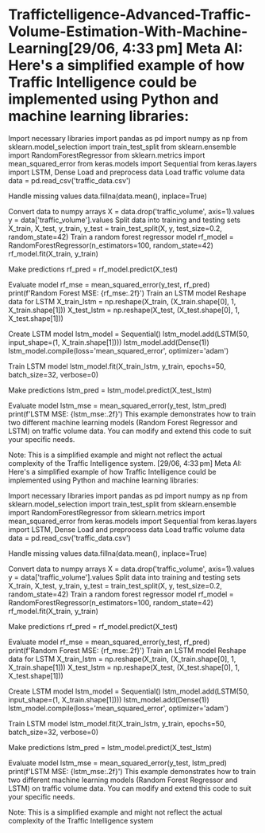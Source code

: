 # Traffictelligence-Advanced-Traffic-Volume-Estimation-With-Machine-Learning[29/06, 4:33 pm] Meta AI: Here's a simplified example of how Traffic Intelligence could be implemented using Python and machine learning libraries:

Import necessary libraries
import pandas as pd
import numpy as np
from sklearn.model_selection import train_test_split
from sklearn.ensemble import RandomForestRegressor
from sklearn.metrics import mean_squared_error
from keras.models import Sequential
from keras.layers import LSTM, Dense
Load and preprocess data
Load traffic volume data
data = pd.read_csv('traffic_data.csv')

Handle missing values
data.fillna(data.mean(), inplace=True)

Convert data to numpy arrays
X = data.drop('traffic_volume', axis=1).values
y = data['traffic_volume'].values
Split data into training and testing sets
X_train, X_test, y_train, y_test = train_test_split(X, y, test_size=0.2, random_state=42)
Train a random forest regressor model
rf_model = RandomForestRegressor(n_estimators=100, random_state=42)
rf_model.fit(X_train, y_train)

Make predictions
rf_pred = rf_model.predict(X_test)

Evaluate model
rf_mse = mean_squared_error(y_test, rf_pred)
print(f'Random Forest MSE: {rf_mse:.2f}')
Train an LSTM model
Reshape data for LSTM
X_train_lstm = np.reshape(X_train, (X_train.shape[0], 1, X_train.shape[1]))
X_test_lstm = np.reshape(X_test, (X_test.shape[0], 1, X_test.shape[1]))

Create LSTM model
lstm_model = Sequential()
lstm_model.add(LSTM(50, input_shape=(1, X_train.shape[1])))
lstm_model.add(Dense(1))
lstm_model.compile(loss='mean_squared_error', optimizer='adam')

Train LSTM model
lstm_model.fit(X_train_lstm, y_train, epochs=50, batch_size=32, verbose=0)

Make predictions
lstm_pred = lstm_model.predict(X_test_lstm)

Evaluate model
lstm_mse = mean_squared_error(y_test, lstm_pred)
print(f'LSTM MSE: {lstm_mse:.2f}')
This example demonstrates how to train two different machine learning models (Random Forest Regressor and LSTM) on traffic volume data. You can modify and extend this code to suit your specific needs.

Note: This is a simplified example and might not reflect the actual complexity of the Traffic Intelligence system.
[29/06, 4:33 pm] Meta AI: Here's a simplified example of how Traffic Intelligence could be implemented using Python and machine learning libraries:

Import necessary libraries
import pandas as pd
import numpy as np
from sklearn.model_selection import train_test_split
from sklearn.ensemble import RandomForestRegressor
from sklearn.metrics import mean_squared_error
from keras.models import Sequential
from keras.layers import LSTM, Dense
Load and preprocess data
Load traffic volume data
data = pd.read_csv('traffic_data.csv')

Handle missing values
data.fillna(data.mean(), inplace=True)

Convert data to numpy arrays
X = data.drop('traffic_volume', axis=1).values
y = data['traffic_volume'].values
Split data into training and testing sets
X_train, X_test, y_train, y_test = train_test_split(X, y, test_size=0.2, random_state=42)
Train a random forest regressor model
rf_model = RandomForestRegressor(n_estimators=100, random_state=42)
rf_model.fit(X_train, y_train)

Make predictions
rf_pred = rf_model.predict(X_test)

Evaluate model
rf_mse = mean_squared_error(y_test, rf_pred)
print(f'Random Forest MSE: {rf_mse:.2f}')
Train an LSTM model
Reshape data for LSTM
X_train_lstm = np.reshape(X_train, (X_train.shape[0], 1, X_train.shape[1]))
X_test_lstm = np.reshape(X_test, (X_test.shape[0], 1, X_test.shape[1]))

Create LSTM model
lstm_model = Sequential()
lstm_model.add(LSTM(50, input_shape=(1, X_train.shape[1])))
lstm_model.add(Dense(1))
lstm_model.compile(loss='mean_squared_error', optimizer='adam')

Train LSTM model
lstm_model.fit(X_train_lstm, y_train, epochs=50, batch_size=32, verbose=0)

Make predictions
lstm_pred = lstm_model.predict(X_test_lstm)

Evaluate model
lstm_mse = mean_squared_error(y_test, lstm_pred)
print(f'LSTM MSE: {lstm_mse:.2f}')
This example demonstrates how to train two different machine learning models (Random Forest Regressor and LSTM) on traffic volume data. You can modify and extend this code to suit your specific needs.

Note: This is a simplified example and might not reflect the actual complexity of the Traffic Intelligence system
